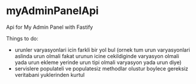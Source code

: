 # myAdminPanelApi
Api for My Admin Panel with Fastify

Things to do:
- urunler varyasyonlari icin farkli bir yol bul (ornek tum urun varyasyonlari aslinda urun olmali fakat urunun icine cekildiginde varyasyon olmali yada urun ekleme yerinde urun tipi olmali varyasyon yada urun diye)
- servislere populateli ve populatesiz methodlar olustur boylece gereksiz veritabani yuklerinden kurtul
